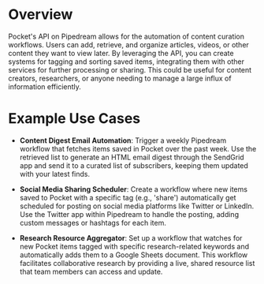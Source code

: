 # Overview

Pocket's API on Pipedream allows for the automation of content curation workflows. Users can add, retrieve, and organize articles, videos, or other content they want to view later. By leveraging the API, you can create systems for tagging and sorting saved items, integrating them with other services for further processing or sharing. This could be useful for content creators, researchers, or anyone needing to manage a large influx of information efficiently.

# Example Use Cases

- **Content Digest Email Automation**: Trigger a weekly Pipedream workflow that fetches items saved in Pocket over the past week. Use the retrieved list to generate an HTML email digest through the SendGrid app and send it to a curated list of subscribers, keeping them updated with your latest finds.

- **Social Media Sharing Scheduler**: Create a workflow where new items saved to Pocket with a specific tag (e.g., 'share') automatically get scheduled for posting on social media platforms like Twitter or LinkedIn. Use the Twitter app within Pipedream to handle the posting, adding custom messages or hashtags for each item.

- **Research Resource Aggregator**: Set up a workflow that watches for new Pocket items tagged with specific research-related keywords and automatically adds them to a Google Sheets document. This workflow facilitates collaborative research by providing a live, shared resource list that team members can access and update.
